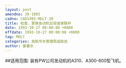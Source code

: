 ```yaml
---
layout: post
amendno: 39-1083
cadno: CAD1993-MULT-20
title: 检查、更换发动机后安装架联杆
date: 1993-10-27 00:00:00 +0800
effdate: 1993-10-27 00:00:00 +0800
tag: MULT
categories: 民航华东管理局适航处
author: 姜春水
---
```


##适用范围:
装有PW公司发动机的A310、A300-600型飞机。

